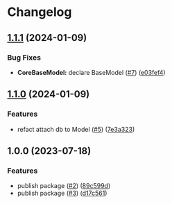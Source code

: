 # Changelog

## [1.1.1](https://github.com/gravity-ui/postgreskit/compare/v1.1.0...v1.1.1) (2024-01-09)


### Bug Fixes

* **CoreBaseModel:** declare BaseModel ([#7](https://github.com/gravity-ui/postgreskit/issues/7)) ([e03fef4](https://github.com/gravity-ui/postgreskit/commit/e03fef499aade2218367cf1157325bd60b90519d))

## [1.1.0](https://github.com/gravity-ui/postgreskit/compare/v1.0.0...v1.1.0) (2024-01-09)


### Features

* refact attach db to Model ([#5](https://github.com/gravity-ui/postgreskit/issues/5)) ([7e3a323](https://github.com/gravity-ui/postgreskit/commit/7e3a3232c0eaa4ca20ad3c8e4a89b3640e9951cd))

## 1.0.0 (2023-07-18)


### Features

* publish package ([#2](https://github.com/gravity-ui/postgreskit/issues/2)) ([89c599d](https://github.com/gravity-ui/postgreskit/commit/89c599d4ca35faba4d4cced1c9146aa1947901b1))
* publish package ([#3](https://github.com/gravity-ui/postgreskit/issues/3)) ([d17c561](https://github.com/gravity-ui/postgreskit/commit/d17c561e69051fdb64af43f9ebf36410f2a0978a))
